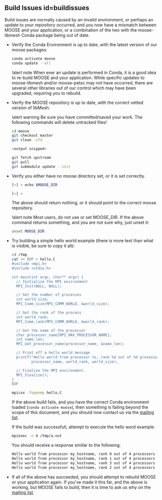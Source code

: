 ## Build Issues id=buildissues

Build issues are normally caused by an invalid environment, or perhaps an update to your repository occurred, and you now have a mismatch between MOOSE and your application, or a combination of the two with the moose-libmesh Conda package being out of date.

- Verify the Conda Environment is up to date, with the latest version of our moose packages:

  ```bash
  conda activate moose
  conda update --all
  ```

  !alert note
  When ever an update is performed in Conda, it is a good idea to re-build MOOSE and your application. While specific updates to moose-libmesh and/or moose-petsc may not have occurred, there are several other libraries out of our control which may have been upgraded, requiring you to rebuild.

- Verify the MOOSE repository is up to date, with the correct vetted version of libMesh:

  !alert warning
  Be sure you have committed/saved your work. The following commands will delete untracked files!

  ```bash
  cd moose
  git checkout master
  git clean -xfd

  <output snipped>

  git fetch upstream
  git pull
  git submodule update --init
  ```

- Verify you either have no moose directory set, or it is set correctly.

  ```bash
  [~] > echo $MOOSE_DIR

  [~] >
  ```

  The above should return nothing, or it should point to the correct moose repository.

  !alert note
  Most users, do not use or set MOOSE_DIR. If the above command returns something, and you are not sure why, just unset it:

  ```bash
  unset MOOSE_DIR
  ```

- Try building a simple hello world example (there is more text than what is visible, be sure to copy it all):

  ```bash
  cd /tmp
  cat << EOF > hello.C
  #include <mpi.h>
  #include <stdio.h>

  int main(int argc, char** argv) {
    // Initialize the MPI environment
    MPI_Init(NULL, NULL);

    // Get the number of processes
    int world_size;
    MPI_Comm_size(MPI_COMM_WORLD, &world_size);

    // Get the rank of the process
    int world_rank;
    MPI_Comm_rank(MPI_COMM_WORLD, &world_rank);

    // Get the name of the processor
    char processor_name[MPI_MAX_PROCESSOR_NAME];
    int name_len;
    MPI_Get_processor_name(processor_name, &name_len);

    // Print off a hello world message
    printf("Hello world from processor %s, rank %d out of %d processors\n",
           processor_name, world_rank, world_size);

    // Finalize the MPI environment.
    MPI_Finalize();
  }
  EOF

  mpicxx -fopenmp hello.C
  ```

  If the above build fails, and you have the correct Conda environment loaded (`conda activate moose`), then something is failing beyond the scope of this document, and you should now contact us via the [mailing list](faq/mailing_list.md).

  If the build was successfull, attempt to execute the hello word example:

  ```bash
  mpiexec -n 4 /tmp/a.out
  ```

  You should receive a response similar to the following:

  ```bash
  Hello world from processor my_hostname, rank 0 out of 4 processors
  Hello world from processor my_hostname, rank 1 out of 4 processors
  Hello world from processor my_hostname, rank 3 out of 4 processors
  Hello world from processor my_hostname, rank 2 out of 4 processors
  ```

- If all of the above has succeeded, you should attempt to rebuild MOOSE or your application again. If you've made it this far, and the above is working, but MOOSE fails to build, then it is time to ask us why on the [mailing list](faq/mailing_list.md).
